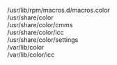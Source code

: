 /usr/lib/rpm/macros.d/macros.color  
/usr/share/color  
/usr/share/color/cmms  
/usr/share/color/icc  
/usr/share/color/settings  
/var/lib/color  
/var/lib/color/icc  
